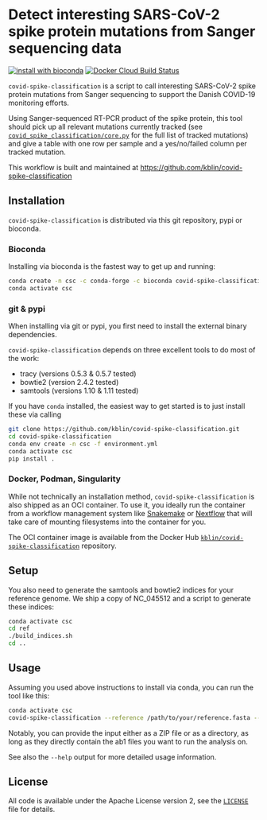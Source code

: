 # Detect interesting SARS-CoV-2 spike protein mutations from Sanger sequencing data

[![install with bioconda](https://img.shields.io/badge/install%20with-bioconda-brightgreen.svg?style=flat)](http://bioconda.github.io/recipes/covid-spike-classification/README.html)
[![Docker Cloud Build Status](https://img.shields.io/docker/cloud/build/kblin/covid-spike-classification?style=flat)](https://hub.docker.com/r/kblin/covid-spike-classification)

`covid-spike-classification` is a script to call interesting SARS-CoV-2 spike protein mutations
from Sanger sequencing to support the Danish COVID-19 monitoring efforts.

Using Sanger-sequenced RT-PCR product of the spike protein, this tool should pick up all relevant
mutations currently tracked (see [`covid_spike_classification/core.py`](https://github.com/kblin/covid-spike-classification/blob/main/covid_spike_classification/core.py#L15-L35)
for the full list of tracked mutations) and give a table with one row per sample and a
yes/no/failed column per tracked mutation.

This workflow is built and maintained at https://github.com/kblin/covid-spike-classification

## Installation

`covid-spike-classification` is distributed via this git repository, pypi or bioconda.


### Bioconda

Installing via bioconda is the fastest way to get up and running:

```sh
conda create -n csc -c conda-forge -c bioconda covid-spike-classification
conda activate csc
```

### git & pypi


When installing via git or pypi, you first need to install the external binary dependencies.


`covid-spike-classification` depends on three excellent tools to do most of the work:

* tracy (versions 0.5.3 & 0.5.7 tested)
* bowtie2 (version 2.4.2 tested)
* samtools (versions 1.10 & 1.11 tested)

If you have `conda` installed, the easiest way to get started is to just install these via calling
```sh
git clone https://github.com/kblin/covid-spike-classification.git
cd covid-spike-classification
conda env create -n csc -f environment.yml
conda activate csc
pip install .
```

### Docker, Podman, Singularity

While not technically an installation method, `covid-spike-classification` is also shipped as an OCI container.
To use it, you ideally run the container from a workflow management system like [Snakemake](https://snakemake.github.io/)
or [Nextflow](https://www.nextflow.io/) that will take care of mounting filesystems into the container for you.

The OCI container image is available from the Docker Hub [`kblin/covid-spike-classification`](https://hub.docker.com/r/kblin/covid-spike-classification)
repository.


## Setup

You also need to generate the samtools and bowtie2 indices for your reference genome. We ship a
copy of NC\_045512 and a script to generate these indices:

```sh
conda activate csc
cd ref
./build_indices.sh
cd ..
```

## Usage

Assuming you used above instructions to install via conda, you can run the tool like this:

```sh
conda activate csc
covid-spike-classification --reference /path/to/your/reference.fasta --outdir /path/to/result/dir /path/to/sanger/reads/dir_or.zip
```

Notably, you can provide the input either as a ZIP file or as a directory, as long as they directly contain the ab1 files you want
to run the analysis on.

See also the `--help` output for more detailed usage information.


## License
All code is available under the Apache License version 2, see the
[`LICENSE`](LICENSE) file for details.
